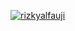 [![rizkyalfauji](https://circleci.com/gh/rizkyalfauji11/real-made.svg?style=svg)](https://circleci.com/gh/rizkyalfauji11/real-made)
